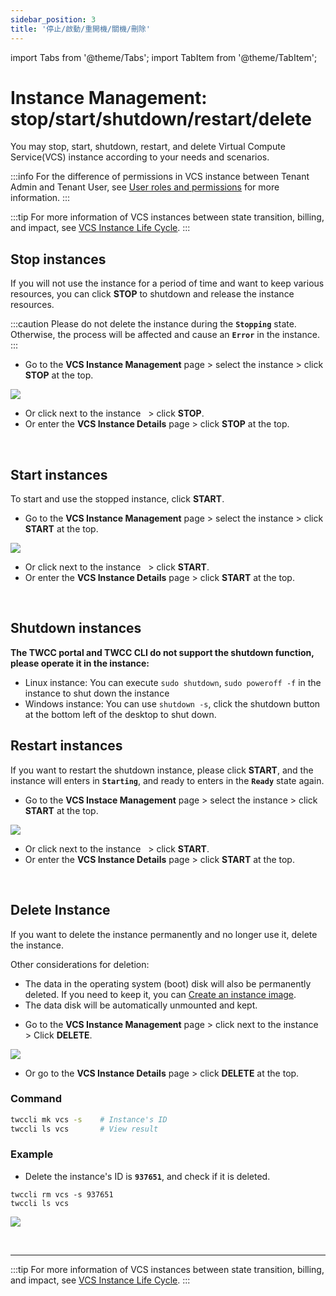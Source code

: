 ```yaml
---
sidebar_position: 3
title: '停止/啟動/重開機/關機/刪除'
---
```


import Tabs from '@theme/Tabs';
import TabItem from '@theme/TabItem';

# Instance Management: stop/start/shutdown/restart/delete

You may stop, start, shutdown, restart, and delete Virtual Compute Service(VCS) instance according to your needs and scenarios.

:::info
For the difference of permissions in VCS instance between Tenant Admin and Tenant User, see [<ins>User roles and permissions</ins>](https://man.twcc.ai/@twccdocs/role-main-en/https%3A%2F%2Fman.twcc.ai%2F%40twccdocs%2Frole-compute-en#虛擬運算服務) for more information.
:::

:::tip
For more information of VCS instances between state transition, billing, and impact, see [<ins>VCS Instance Life Cycle</ins>](https://man.twcc.ai/@twccdocs/concept-vcs-lifecycle-en).
:::

## Stop instances

If you will not use the instance for a period of time and want to keep various resources, you can click **STOP** to shutdown and release the instance resources.

:::caution
Please do not delete the instance during the **`Stopping`** state. Otherwise, the process will be affected and cause an **`Error`** in the instance.
:::

<Tabs>

<TabItem value="TWCC Portal" label="TWCC Portal">

- Go to the **VCS Instance Management** page > select the instance > click **STOP** at the top.

![](https://cos.twcc.ai/SYS-MANUAL/uploads/upload_7c3394008a508e87b15f4f260ee54816.png)

- Or click <i class="fa fa-ellipsis-v fa-20" aria-hidden="true"></i> next to the instance &nbsp; > click **STOP**.
- Or enter the **VCS Instance Details** page > click **STOP** at the top.


</TabItem>

<TabItem value="TWCC CLI" label="TWCC CLI (TBD)">

<br/>

</TabItem>

</Tabs>



## Start instances

To start and use the stopped instance, click **START**.

<Tabs>

<TabItem value="TWCC Portal" label="TWCC Portal">

- Go to the **VCS Instance Management** page > select the instance > click **START** at the top.

![](https://cos.twcc.ai/SYS-MANUAL/uploads/upload_17097615c8df0573a7d9808b59720bce.png)


- Or click <i class="fa fa-ellipsis-v fa-20" aria-hidden="true"></i> next to the instance &nbsp; > click **START**.
- Or enter the **VCS Instance Details** page > click **START** at the top.

</TabItem>

<TabItem value="TWCC CLI" label="TWCC CLI (TBD)">

<br/>

</TabItem>

</Tabs>


## Shutdown instances

**The TWCC portal and TWCC CLI do not support the shutdown function, please operate it in the instance:**

- Linux instance: You can execute `sudo shutdown`, `sudo poweroff -f` in the instance to shut down the instance
- Windows instance: You can use `shutdown -s`, click the shutdown button at the bottom left of the desktop to shut down.

## Restart instances

If you want to restart the shutdown instance, please click **START**, and the instance will enters in **`Starting`**, and ready to enters in the **`Ready`** state again.


<Tabs>

<TabItem value="TWCC Portal" label="TWCC Portal">

- Go to the **VCS Instace Management** page > select the instance > click **START** at the top.

![](https://cos.twcc.ai/SYS-MANUAL/uploads/upload_87d03bbe71561f2c4c087393fe71c1c2.png)

- Or click <i class="fa fa-ellipsis-v fa-20" aria-hidden="true"></i> next to the instance &nbsp; > click **START**.
- Or enter the **VCS Instance Details** page > click **START** at the top.

</TabItem>

<TabItem value="TWCC CLI" label="TWCC CLI (TBD)">

<br/>

</TabItem>

</Tabs>


## Delete Instance

If you want to delete the instance permanently and no longer use it, delete the instance.

Other considerations for deletion:
- The data in the operating system (boot) disk will also be permanently deleted. If you need to keep it, you can [Create an instance image](https://man.twcc.ai/@TWSC/vcs-vds-instance-image-zh).
- The data disk will be automatically unmounted and kept.

<Tabs>

<TabItem value="TWCC Portal" label="TWCC Portal">

- Go to the **VCS Instance Management** page > click <i class="fa fa-ellipsis-v fa-20" aria-hidden="true"></i> next to the instance &nbsp; > Click **DELETE**.

![](https://cos.twcc.ai/SYS-MANUAL/uploads/upload_5d72553b5f80e7d41b981f6314092a27.png)

- Or go to the **VCS Instance Details** page > click **DELETE** at the top.

</TabItem>

<TabItem value="TWCC CLI" label="TWCC CLI">

### Command

```bash
twccli mk vcs -s    # Instance's ID
twccli ls vcs       # View result
```

### Example

- Delete the instance's ID is **`937651`**, and check if it is deleted.

```
twccli rm vcs -s 937651
twccli ls vcs
```

![](https://cos.twcc.ai/SYS-MANUAL/uploads/upload_024803eddc7136ec4fa25af5fe2ddc84.png)

</TabItem>

</Tabs>

<br/>


---

:::tip
For more information of VCS instances between state transition, billing, and impact, see [<ins>VCS Instance Life Cycle</ins>](https://man.twcc.ai/@twccdocs/concept-vcs-lifecycle-en).
:::